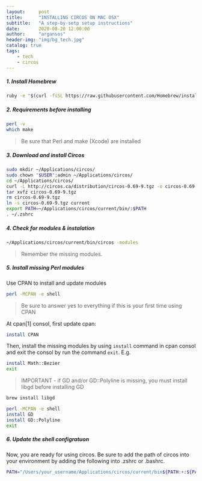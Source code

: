 ```yaml
---
layout:     post
title:      "INSTALLING CIRCOS ON MAC OSX"
subtitle:   "A step-by-setp setup instructions"
date:       2020-08-20 12:00:00
author:     "argansos"
header-img: "img/bg_tech.jpg"
catalog: true
tags:
    - tech
    - circos
---
```


##### 1. Install Homebrew

```bash
ruby -e "$(curl -fsSL https://raw.githubusercontent.com/Homebrew/install/master/install)"
```

##### 2. Requirements before installing

```bash
perl -v
which make
```

> Be sure that Perl and make (Xcode) are installed

##### 3. Download and install Circos

```bash
sudo mkdir ~/Applications/circos/
sudo chown "$USER":admin ~/Applications/circos/
cd ~/Applications/circos/
curl -L http://circos.ca/distribution/circos-0.69-9.tgz -o circos-0.69-9.tgz
tar xvfz circos-0.69-9.tgz
rm circos-0.69-9.tgz
ln -s circos-0.69-9.tgz current
export PATH=~/Applications/circos/current/bin/:$PATH
. ~/.zshrc
```

##### 4. Check for modules & instalation

```bash
~/Applications/circos/current/bin/circos -modules
```

> Remember the missing modules.

##### 5. Install missing Perl modules

Use CPAN to install and update modules

```bash
perl -MCPAN -e shell
```

> Be sure to answer yes to everything if this is your first time using CPAN

At cpan[1] consol, first update cpan:

```bash
install CPAN
```

Then, install the missing modules by using `install` command in cpan consol and exit the consol by run the command `exit`. E.g.

```bash
install Math::Bezier
exit
```

> IMPORTANT - if GD and/or GD::Polyline is missing, you must install libgd before installing GD

```bash
brew install libgd

perl -MCPAN -e shell
install GD
install GD::Polyline
exit
```

##### 6. Update the shell configratuon

Now, you are ready for using circos. Be sure to add the path of circos into your environment by adding the following into .zshrc or .bashrc.

```bash
PATH="/Users/your_username/Applications/circos/current/bin${PATH:+:${PATH}}"; export PATH;
```
